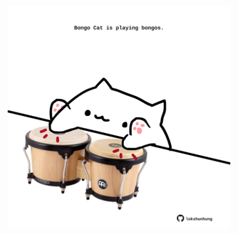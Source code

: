 <!-- built at 06/03/2025, 03:08:19 UTC -->
<p align="center">
  <img width="500" height="500" src="./ReadmeImage.svg">
</p>
